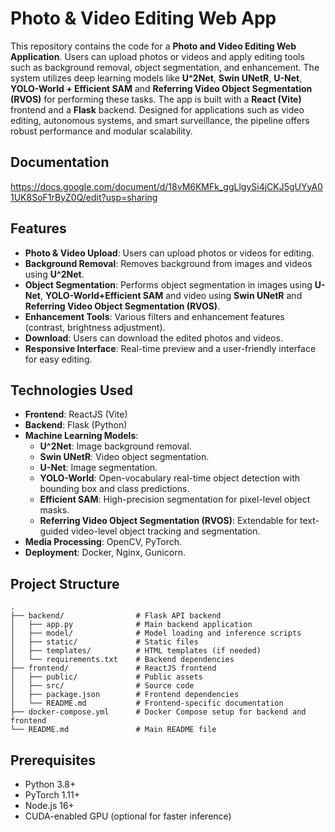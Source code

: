 # Photo & Video Editing Web App

This repository contains the code for a **Photo and Video Editing Web Application**. Users can upload photos or videos and apply editing tools such as background removal, object segmentation, and enhancement. The system utilizes deep learning models like **U^2Net**, **Swin UNetR**, **U-Net**, **YOLO-World + Efficient SAM** and **Referring Video Object Segmentation (RVOS)** for performing these tasks. The app is built with a **React (Vite)** frontend and a **Flask** backend. Designed for applications such as video editing, autonomous systems, and smart surveillance, the pipeline offers robust performance and modular scalability.
## Documentation
https://docs.google.com/document/d/18vM6KMFk_ggLlgySi4jCKJ5gUYyA01UK8SoF1rByZ0Q/edit?usp=sharing

## Features

- **Photo & Video Upload**: Users can upload photos or videos for editing.
- **Background Removal**: Removes background from images and videos using **U^2Net**.
- **Object Segmentation**: Performs object segmentation in images using **U-Net**, **YOLO-World+Efficient SAM** and video using **Swin UNetR** and **Referring Video Object Segmentation (RVOS)**.
- **Enhancement Tools**: Various filters and enhancement features (contrast, brightness adjustment).
- **Download**: Users can download the edited photos and videos.
- **Responsive Interface**: Real-time preview and a user-friendly interface for easy editing.

## Technologies Used

- **Frontend**: ReactJS (Vite)
- **Backend**: Flask (Python)
- **Machine Learning Models**: 
  - **U^2Net**: Image background removal.
  - **Swin UNetR**: Video object segmentation.
  - **U-Net**: Image segmentation.
  - **YOLO-World**: Open-vocabulary real-time object detection with bounding box and class predictions.
  - **Efficient SAM**: High-precision segmentation for pixel-level object masks.
  - **Referring Video Object Segmentation (RVOS)**: Extendable for text-guided video-level object tracking and segmentation.
- **Media Processing**: OpenCV, PyTorch.
- **Deployment**: Docker, Nginx, Gunicorn.

## Project Structure

```
.
├── backend/                # Flask API backend
│   ├── app.py              # Main backend application
│   ├── model/              # Model loading and inference scripts
│   ├── static/             # Static files
│   ├── templates/          # HTML templates (if needed)
│   └── requirements.txt    # Backend dependencies
├── frontend/               # ReactJS frontend
│   ├── public/             # Public assets
│   ├── src/                # Source code
│   ├── package.json        # Frontend dependencies
│   └── README.md           # Frontend-specific documentation
├── docker-compose.yml      # Docker Compose setup for backend and frontend
└── README.md               # Main README file
```

## Prerequisites
- Python 3.8+
- PyTorch 1.11+
- Node.js 16+
- CUDA-enabled GPU (optional for faster inference)
